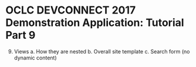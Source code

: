 # OCLC DEVCONNECT 2017 Demonstration Application: Tutorial Part 9

9.	Views
a.	How they are nested
b.	Overall site template
c.	Search form (no dynamic content)